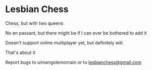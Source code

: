 # Lesbian Chess
Chess, but with two queens

No en passant, but there might be if I can ever be bothered to add it

Doesn't support online multiplayer yet, but definitely will.

That's about it

Report bugs to u/mangolemonrain or to lesbianchess@gmail.com
